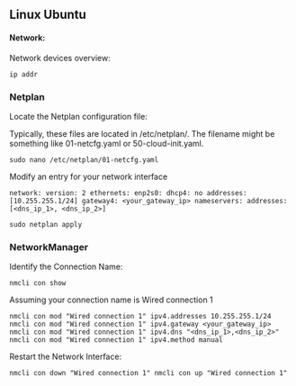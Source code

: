 ## Linux Ubuntu
#### Network:
Network devices overview:

`ip addr`

### Netplan

Locate the Netplan configuration file:

Typically, these files are located in /etc/netplan/. The filename might be something like 01-netcfg.yaml or 50-cloud-init.yaml.

`sudo nano /etc/netplan/01-netcfg.yaml`

Modify an entry for your network interface 

`
network:
  version: 2
  ethernets:
    enp2s0:
      dhcp4: no
      addresses: [10.255.255.1/24]
      gateway4: <your_gateway_ip>
      nameservers:
        addresses: [<dns_ip_1>, <dns_ip_2>]
`

`
sudo netplan apply
`

### NetworkManager 

Identify the Connection Name: 

`
nmcli con show
`

Assuming your connection name is Wired connection 1 

`nmcli con mod "Wired connection 1" ipv4.addresses 10.255.255.1/24
nmcli con mod "Wired connection 1" ipv4.gateway <your_gateway_ip>
nmcli con mod "Wired connection 1" ipv4.dns "<dns_ip_1>,<dns_ip_2>"
nmcli con mod "Wired connection 1" ipv4.method manual
`

Restart the Network Interface:

`
nmcli con down "Wired connection 1"
nmcli con up "Wired connection 1"
`
